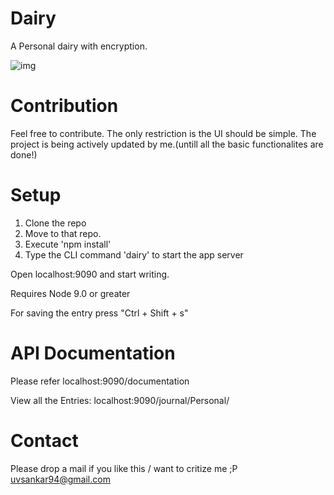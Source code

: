 # Dairy
A Personal dairy with encryption. 

![img](https://preview.ibb.co/kvYzLw/Screen_Shot_2017_11_02_at_11_17_21_PM.png)

# Contribution

Feel free to contribute. The only restriction is the UI should be simple.
The project is being actively updated by me.(untill all the basic functionalites are done!)

# Setup
1. Clone the repo
2. Move to that repo.  
3. Execute 'npm install' 
4. Type the CLI command 'dairy' to start the app server

Open localhost:9090 and start writing.

Requires Node 9.0 or greater

For saving the entry press "Ctrl + Shift + s"

# API Documentation
Please refer localhost:9090/documentation

View all the Entries: localhost:9090/journal/Personal/

# Contact
Please drop a mail if you like this / want to critize me ;P uvsankar94@gmail.com
